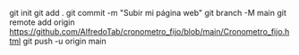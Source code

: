 git init
git add .
git commit -m "Subir mi página web"
git branch -M main
git remote add origin https://github.com/AlfredoTab/cronometro_fijo/blob/main/Cronometro_fijo.html
git push -u origin main
